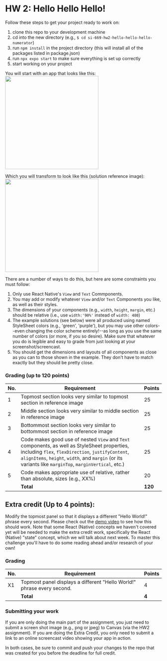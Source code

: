 # HW 2: Hello Hello Hello!

Follow these steps to get your project ready to work on:

1. clone this repo to your development machine
3. cd into the new directory (e.g., `$ cd si-669-hw2-hello-hello-hello-numerator`)
3. run `npm install` in the project directory (this will install all of the packages listed in package.json)
4. run `npx expo start` to make sure everything is set up correctly
5. start working on your project


You will start with an app that looks like this:<br/>
<img src="https://github.com/SI669-internal/hw2-hello-starter/blob/main/assets/hw2-hello-before.png?raw=true" width=300/>
<br/>

Which you will transform to look like this (solution reference image): <br/>
<img src="https://github.com/SI669-internal/hw2-hello-starter/blob/main/assets/hw2-hello-after.png?raw=true" width=300/>
<br/>

There are a number of ways to do this, but here are some constraints you must follow:
1. Only use React Native's `View` and `Text` Commponents.
2. You may add or modify whatever `View` and/or `Text` Components you like, as well as their styles.
3. The dimensions of your components (e.g., `width`, `height`, `margin`, etc.) should be relative (i.e., use `width:'90%'` instead of `width: 480`)
4. The example solutions (see below) were all produced using named StyleSheet colors (e.g., 'green', 'purple'), but you may use other colors--even changing the color scheme entirely!--as long as you use the same number of colors (or more, if you so desire). Make sure that whatever you do is legible and easy to grade from just looking at your screenshot/screencast.
5. You should get the dimensions and layouts of all components as close as you can to those shown in the example. They don't have to match exactly but they should be pretty close.

### Grading (up to 120 points)
| No. | Requirement  | Points |
| --- | ------------- | ------------- |
| 1 | Topmost section looks very similar to topmost section in reference image | 25  |
| 2 | Middle section looks very similar to middle section in reference image | 25 |
| 3 | Bottommost section looks very similar to bottommost section in reference image | 25 |
| 4 | Code makes good use of nested `View` and `Text` components, as well as StyleSheet properties, including `flex`, `flexDirection`, `justifyContent`, `alignItems`, `height`, `width`, and `margin` (or its variants like `marginTop`, `marginVertical`, etc.) | 25 |
| 5 | Code makes appropriate use of relative, rather than absolute, sizes (e.g., XX%) | 20 |
| | **Total** | **120**


## Extra credit (Up to 4 points):
Modify the topmost panel so that it displays a different "Hello World!" phrase every second. Please check out the [demo video](https://www.loom.com/share/5163cc3b19f14bc2a4356e1d1c27a3de) to see how this should work. Note that some React (Native) concepts we haven't covered yet will be needed to make the extra credit work, specifically the React (Native) "state" concept, which we will talk about next week. To master this challenge you'll have to do some reading ahead and/or research of your own!

### Grading
| No. | Requirement  | Points |
| --- | ------------- | ------------- |
| X1 | Topmost panel displays a different "Hello World!" phrase every second. | 4  |
| | **Total** | **4**

### Submitting your work
If you are only doing the main part of the assignment, you just need to submit a screen shot image (e.g., png or jpeg) to Canvas (via the HW2 assignment). If you are doing the Extra Credit, you only need to submit a link to an online screencast video showing your app in action.

In both cases, be sure to commit and push your changes to the repo that was created for you before the deadline for full credit.
